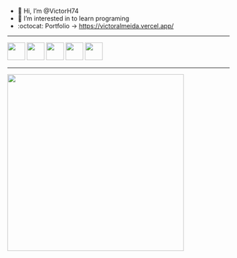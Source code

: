 - 👋 Hi, I’m @VictorH74
- 👀 I’m interested in to learn programing
- :octocat: Portfolio -> https://victoralmeida.vercel.app/

<hr>

<div>
  <img width="40em" src="https://cdn.jsdelivr.net/gh/devicons/devicon/icons/python/python-original.svg" />
  <img width="40em" src="https://cdn.jsdelivr.net/gh/devicons/devicon/icons/typescript/typescript-original.svg" />    
  <img width="40em" src="https://cdn.jsdelivr.net/gh/devicons/devicon/icons/react/react-original.svg" />
  <img width="40em" src="https://cdn.jsdelivr.net/gh/devicons/devicon/icons/django/django-plain.svg" />
  <img width="40em" src="https://cdn.jsdelivr.net/gh/devicons/devicon/icons/nodejs/nodejs-original.svg" />
</div>

<hr>

<img height="400em" src="https://github-readme-stats.vercel.app/api/top-langs/?username=VictorH74&langs_count=8&theme=chartreuse-dark"/>

